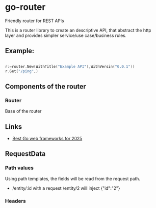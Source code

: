 # go-router
Friendly router for REST APIs

This is a router library to create an descriptive API, that abstract the http layer and provides simpler service/use case/business rules.

## Example:

```go

r:=router.New(WithTitle("Example API"),WithVersin("0.0.1"))
r.Get("/ping",)
```

## Components of the router

### Router

Base of the router 

## Links

* [Best Go web frameworks for 2025](https://blog.logrocket.com/top-go-frameworks-2025/)


## RequestData

### Path values

Using path templates, the fields will be read from the request path.

* /entity/:id with a request /entity/2 will inject {"id":"2"} 

### Headers
